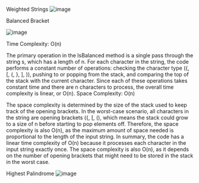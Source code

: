 Weighted Strings
![image](https://github.com/imroatulfaizah/msbu/assets/23720075/2e56ec1a-e799-4095-8989-32c7ce4f3d33)

Balanced Bracket

![image](https://github.com/imroatulfaizah/msbu/assets/23720075/05c0e280-d461-442d-8e6a-5712c5ac3880)

Time Complexity: O(n)

The primary operation in the IsBalanced method is a single pass through the string s, which has a length of n.
For each character in the string, the code performs a constant number of operations: checking the character type ({, [, (, }, ], )), pushing to or popping from the stack, and comparing the top of the stack with the current character.
Since each of these operations takes constant time and there are n characters to process, the overall time complexity is linear, or O(n).
Space Complexity: O(n)

The space complexity is determined by the size of the stack used to keep track of the opening brackets.
In the worst-case scenario, all characters in the string are opening brackets ({, [, (), which means the stack could grow to a size of n before starting to pop elements off.
Therefore, the space complexity is also O(n), as the maximum amount of space needed is proportional to the length of the input string.
In summary, the code has a linear time complexity of O(n) because it processes each character in the input string exactly once. The space complexity is also O(n), as it depends on the number of opening brackets that might need to be stored in the stack in the worst case.

Highest Palindrome
![image](https://github.com/imroatulfaizah/msbu/assets/23720075/f33a5e20-2248-4e14-8262-1613f545f3c6)

